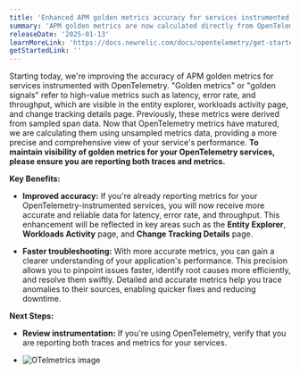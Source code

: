 ```yaml
---
title: 'Enhanced APM golden metrics accuracy for services instrumented with OpenTelemetry'
summary: 'APM golden metrics are now calculated directly from OpenTelemetry metrics'
releaseDate: '2025-01-13'
learnMoreLink: 'https://docs.newrelic.com/docs/opentelemetry/get-started/apm-monitoring/opentelemetry-apm-ui/#golden-metrics'
getStartedLink: ''
---
```


Starting today, we're improving the accuracy of APM golden metrics for services instrumented with OpenTelemetry. "Golden metrics" or "golden signals" refer to high-value metrics such as latency, error rate, and throughput, which are visible in the entity explorer, workloads activity page, and change tracking details page. Previously, these metrics were derived from sampled span data. Now that OpenTelemetry metrics have matured, we are calculating them using unsampled metrics data, providing a more precise and comprehensive view of your service's performance. **To maintain visibility of golden metrics for your OpenTelemetry services, please ensure you are reporting both traces and metrics.**

**Key Benefits:**
* **Improved accuracy:** If you're already reporting metrics for your OpenTelemetry-instrumented services, you will now receive more accurate and reliable data for latency, error rate, and throughput. This enhancement will be reflected in key areas such as the **Entity Explorer**, **Workloads Activity** page, and **Change Tracking Details** page.

* **Faster troubleshooting:** With more accurate metrics, you can gain a clearer understanding of your application's performance. This precision allows you to pinpoint issues faster, identify root causes more efficiently, and resolve them swiftly. Detailed and accurate metrics help you trace anomalies to their sources, enabling quicker fixes and reducing downtime.

**Next Steps:**

* **Review instrumentation:** If you're using OpenTelemetry, verify that you are reporting both traces and metrics for your services.

* ![OTelmetrics image](/images/otelmetrics.webp "OTel metrics screenshot")
